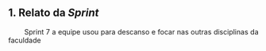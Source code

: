 ## 1. Relato da _Sprint_

<p align="justify">&emsp;&emsp; Sprint 7 a equipe usou para descanso e focar nas outras disciplinas da faculdade </p>